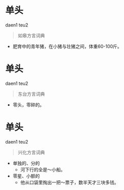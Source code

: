 # 单头
daen1 teu2
> 如皋方言词典
- 肥育中的青年猪，在小猪与壮猪之间，体重60-100斤。

# 单头
daen1 teu2
> 东台方言词典
- 零头，零碎的。

# 单头
daen1 teu2
> 兴化方言词典
- 单独的、分的
  - 河下行的全是～小船。
- 零星、小额的
  - 他从口袋里掏出一把～票子，数半天才三块多钱。

